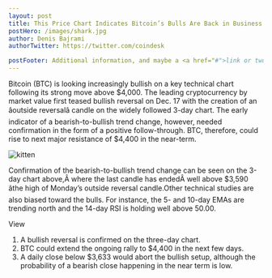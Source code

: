 ```yaml
---
layout: post
title: This Price Chart Indicates Bitcoin’s Bulls Are Back in Business  
postHero: /images/shark.jpg
author: Denis Bajrami
authorTwitter: https://twitter.com/coindesk

postFooter: Additional information, and maybe a <a href="#">link or two</a>
---
```


Bitcoin (BTC) is looking increasingly bullish on a key technical chart following 
its strong move above $4,000. The leading cryptocurrency by market value first 
teased bullish reversal on Dec. 17 with the creation of an âoutside reversalâ 
candle on the widely followed 3-day chart. The early indicator of a bearish-to-bullish 
trend change, however, needed confirmation in the form of a positive follow-through.
BTC, therefore, could rise to next major resistance of $4,400 in the near-term.

<img class="pull-left" src="https://s.yimg.com/it/api/res/1.2/x19vQYYHNWoXxV4jz41F_A--~A/YXBwaWQ9eW5ld3M7c209MTt3PTgwMA--/https://media.zenfs.com/en-US/coindesk_75/331d20765c5d560ef82ed16f7006e14a" alt="kitten">

Confirmation of the bearish-to-bullish trend change can be seen on the 3-day chart 
above,Â where the last candle has endedÂ well above $3,590 âthe high of Monday’s 
outside reversal candle.Other technical studies are also biased toward the bulls. 
For instance, the 5- and 10-day EMAs are trending north and the 14-day RSI is holding well above 50.00.

View

1. A bullish reversal is confirmed on the three-day chart.
2. BTC could extend the ongoing rally to $4,400 in the next few days.
3. A daily close below $3,633 would abort the bullish setup, although the probability 
of a bearish close happening in the near term is low.